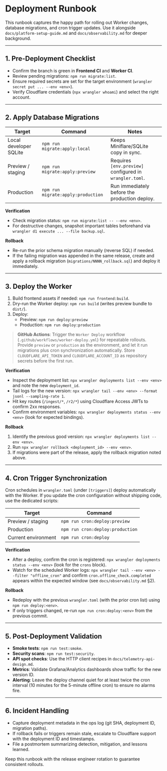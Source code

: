 # Deployment Runbook

This runbook captures the happy path for rolling out Worker changes, database migrations, and cron trigger updates. Use it alongside `docs/platform-setup-guide.md` and `docs/observability.md` for deeper background.

---

## 1. Pre-Deployment Checklist

- Confirm the branch is green in **Frontend CI** and **Worker CI**.
- Review pending migrations: `npm run migrate:list`.
- Ensure required secrets are set for the target environment (`wrangler secret put ... --env <env>`).
- Verify Cloudflare credentials (`npx wrangler whoami`) and select the right account.

---

## 2. Apply Database Migrations

| Target | Command | Notes |
|--------|---------|-------|
| Local developer SQLite | `npm run migrate:apply:local` | Keeps Miniflare/SQLite copy in sync. |
| Preview / staging | `npm run migrate:apply:preview` | Requires `[env.preview]` configured in `wrangler.toml`. |
| Production | `npm run migrate:apply:production` | Run immediately before the production deploy. |

**Verification**
- Check migration status: `npm run migrate:list -- --env <env>`.
- For destructive changes, snapshot important tables beforehand via `wrangler d1 execute ... --file backup.sql`.

**Rollback**
- Re-run the prior schema migration manually (reverse SQL) if needed.
- If the failing migration was appended in the same release, create and apply a rollback migration (`migrations/NNNN_rollback.sql`) and deploy it immediately.

---

## 3. Deploy the Worker

1. Build frontend assets if needed: `npm run frontend:build`.
2. Dry-run the Worker deploy: `npm run build` (writes preview bundle to `dist/`).
3. Deploy:
   - Preview: `npm run deploy:preview`
   - Production: `npm run deploy:production`

> **GitHub Actions**: Trigger the `Worker Deploy` workflow (`.github/workflows/worker-deploy.yml`) for repeatable rollouts. Provide `preview` or `production` as the environment, and let it run migrations plus cron synchronization automatically. Store `CLOUDFLARE_API_TOKEN` and `CLOUDFLARE_ACCOUNT_ID` as repository secrets before the first run.

**Verification**
- Inspect the deployment list: `npx wrangler deployments list --env <env>` and note the new `deployment_id`.
- Tail logs for the new version: `npx wrangler tail --env <env> --format jsonl --sampling-rate 1`.
- Hit key routes (`/ingest/*`, `/r2/*`) using Cloudflare Access JWTs to confirm 2xx responses.
- Confirm environment variables: `npx wrangler deployments status --env <env>` (look for expected bindings).

**Rollback**
1. Identify the previous good version: `npx wrangler deployments list --env <env>`.
2. Run `npx wrangler rollback <deployment_id> --env <env>`.
3. If migrations were part of the release, apply the rollback migration noted above.

---

## 4. Cron Trigger Synchronization

Cron schedules in `wrangler.toml` (under `[triggers]`) deploy automatically with the Worker. If you update the cron configuration without shipping code, use the dedicated scripts:

| Target | Command |
|--------|---------|
| Preview / staging | `npm run cron:deploy:preview` |
| Production | `npm run cron:deploy:production` |
| Current environment | `npm run cron:deploy` |

**Verification**
- After a deploy, confirm the cron is registered: `npx wrangler deployments status --env <env>` (look for the `crons` block).
- Watch for the scheduled Worker logs: `npx wrangler tail --env <env> --filter "offline_cron"` and confirm `cron.offline_check.completed` appears within the expected window (see `docs/observability.md` §2).

**Rollback**
- Redeploy with the previous `wrangler.toml` (with the prior cron list) using `npm run deploy:<env>`.
- If only triggers changed, re-run `npm run cron:deploy:<env>` from the previous commit.

---

## 5. Post-Deployment Validation

- **Smoke tests**: `npm run test:smoke`.
- **Security scans**: `npm run test:security`.
- **API spot checks**: Use the HTTP client recipes in `docs/telemetry-api-design.md`.
- **Metrics**: Validate Grafana/Analytics dashboards show traffic for the new version ID.
- **Alerting**: Leave the deploy channel quiet for at least twice the cron interval (10 minutes for the 5-minute offline cron) to ensure no alarms fire.

---

## 6. Incident Handling

- Capture deployment metadata in the ops log (git SHA, deployment ID, migration paths).
- If rollback fails or triggers remain stale, escalate to Cloudflare support with the deployment ID and timestamps.
- File a postmortem summarizing detection, mitigation, and lessons learned.

Keep this runbook with the release engineer rotation to guarantee consistent rollouts.
